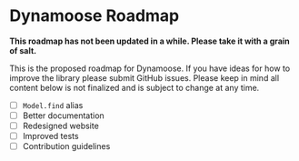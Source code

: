 # Dynamoose Roadmap

**This roadmap has not been updated in a while. Please take it with a grain of salt.**

This is the proposed roadmap for Dynamoose. If you have ideas for how to improve the library please submit GitHub issues. Please keep in mind all content below is not finalized and is subject to change at any time.


- [ ] `Model.find` alias
- [ ] Better documentation
- [ ] Redesigned website
- [ ] Improved tests
- [ ] Contribution guidelines

